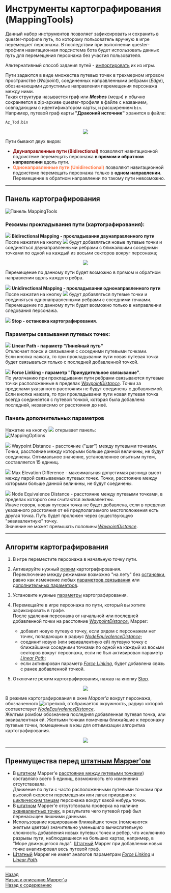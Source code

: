 # **Инструменты картографирования (MappingTools)**

Данный набор инструментов позволяет зафиксировать и сохранить в quester-профиле путь, по которому пользователь вручную в игре перемещает персонажа. В последствии при выполнении quester-профиля навигационная подсистема бота будет использовать данных путь для перемещения персонажа без участия пользователя.  

Альтернативный способ задания путей - [импортировать](Mapper-GraphTools-RU.md#ref-ImportFromGame) их из игры.

Пути задаются в виде множества путевых точек в трехмерном игровом пространстве (*Waipoint*), соединенных направленными ребрами (*Edge*), обозначающими допустимые направления перемещения персонажа между ними.  
Такая структура называется граф или ***Meshes*** (меши) и обычно сохраняется в zip-архиве quester-профиля в файле с названием, совпадающим с идентификатором карты, и расширением ``bin``.  
Например, путевой граф карты **"Драконий источник"** хранится в файле:
```
Az_Tod.bin
```

<p align="center"><img src="img/MapperExt.png"></p>

Пути бывают двух видов:
- **<font color=Maroon>Двунаправленные пути (Bidirectional)</font>** позволяют навигационной подсистеме перемещать персонажа **в прямом и обратном направлении** вдоль пути.
- **<font color=Coral>Однонаправленные пути (Unidirectional)</font>** позволяют навигационной подсистеме перемещать персонажа только в **одном направлении**. Перемещение в обратном направлении по такому пути невозможно.

---

## **Панель картографирования**
![Панель MappingTools](img/MapperExt-Panel-Mapping.png)

### <a name="ref-MappingModes"></a> **Режимы прокладывания пути (картографирования):**

![](img/icons/miniBiPath.png) **<a name="ref-BidirectionalMapping">Bidirectional Mapping</a> - прокладывания двунаправленного пути**  
После нажатия на кнопку ![](img/icons/miniBiPath.png) будут добавляться новые путевые точки и соединяться двунаправленными ребрами с ближайшими соседними точками по одной на каждый из восьми секторов вокруг персонажа;  
<p align="center"><img src="img/Sectors.png"></p>
Перемещение по данному пути будет возможно в прямом и обратном направлении вдоль каждого ребра.  

![](img/icons/miniUniPath.png) **<a name="ref-UnidirectionalMapping">Unidirectional Mapping</a> - прокладывания однонаправленного пути**  
После нажатия на кнопку ![](img/icons/miniUniPath.png) будут добавляться путевые точки и соединяться однонаправленными ребрами с соседними точками. Перемещение по данному пути будет возможно только в направлении следования персонажа.

![](img/icons/miniStop.png) **<a name="ref-Stop"> Stop</a> - остановка картографирования**.


### <a name="ref-LinkingModes"></a> **Параметры связывания путевых точек:**

![](img/icons/miniLinPath.png) **<a name="ref-LinearPath">Linear Path</a> - параметр "Линейный путь"**  
Отключает поиск и связывания с соседними путевыми точками.  
Если кнопка нажата, то при прокладывании пути новая путевая точка будет связываться только с последней добавленной точкой. 

![](img/icons/miniLink.png) **<a name="ref-ForceLinking">Force Linking</a> - параметр "Принудительное связывание"**.  
По умолчанию при прокладывании пути ребрами связываются путевые точки расположенные в пределах [*WaypointDistance*](#ref-WaypointDistance). Точки за пределами указанного расстояния не будут соединены с добавляемой.
Если кнопка нажата, то при прокладывании пути новая путевая точка всегда соединяется с путевой точкой, которая была добавлена последней, независимо от расстояния до неё.

### <a name="ref-MappingOptions"></a> **Панель дополнительных параметров**
Нажатие на кнопку ![](img/icons/miniGear.png) открывает панель:  
![MappingOptions](img/MapperExt-Panel-MappingOptions.png)

![](img/icons/miniNodeDistance.png) <a name="ref-WaypointDistance">Waypoint Distance</a> - расстояние ("шаг") между путевыми точками.  Точки, расстояние между которыми больше данной величины, не будут соединены. Оптимальное значение, установленное опытным путем, составляется 15 единиц.  

![](img/icons/miniZdiff.png) <a name="ref-MaxElevationDifference">Max Elevation Difference</a> - максимальная допустимая разница высот между парой связываемых путевых точек. Точки, расстояние между которыми больше данной величины, не будут соединены.    

![](img/icons/miniDistance.png) <a name="ref-NodeEquivalenceDistance">Node Equivalence Distance</a> - расстояние между путевыми точками, в пределах которого они считаются эквивалентны.  
Иначе говоря, новая путевая точка не будет добавлена, если в пределах указанного расстояния от её предполагаемого местоположения есть другая точка. Путь будет проложен через существующую "эквивалентную" точку.  
Значение не может превышать половины [*WaypointDistance*](#ref-WaypointDistance).  

---

## **Алгоритм картографирования**

1. В игре переместите персонажа в начальную точку пути.  
   
2. Активируйте нужный [режим](#ref-MappingModes) картографирования<!-- (![](img/icons/miniUniPath.png) [одно-](#ref-UnidirectionalMapping) или ![](img/icons/miniBiPath.png) [двунаправленного](#ref-BidirectionalMapping) пути)-->.  
   Переключение между режимами возможно "на лету" без [остановки](#ref-Stop), равно как изменение любых [параметров связывания](#ref-LinkingModes) или [дополнительных параметров](#ref-MappingOptions).  

3. Установите нужные [параметры](#ref-LinkingModes) картографирования.

4. Перемещайте в игре персонажа по пути, который вы хотите зафиксировать в графе.  
   После удаления персонажа от начальной или последней добавленной точки на расстояние [*WaypointDistance*](#ref-WaypointDistance), Mapper:
   - добавит новую путевую точку, если рядом с персонажем нет точек, попадающих в радиус [*NodeEquivalenceDistance*](#ref-NodeEquivalenceDistance);
   - соединит новую (или эквивалентную ей) путевую точку с ближайшими соседними точками по одной на каждый из восьми секторов вокруг персонажа, если не был активирован параметр [*Linear Path*](#ref-LinearPath);
   - если активирован параметр [*Force Linking*](#ref-ForceLinking), будет добавлена связь с ранее добавленной точкой.  
   
5. Отключите режим картографирования, нажав на кнопку <!-- ![](img/icons/miniStop.png)--> [Stop](#ref-Stop).

<p align="center"><img src="diagrams/Mapping-RU.png"></p>

В режиме картографирования в окне *Mapper'a* вокруг персонажа, обозначенного ![стрелкой](ing/../img/icons/charArrow.png), отображается окружность, радиус которой соответствует [*NodeEquivalenceDistance*](#ref-NodeEquivalenceDistance).  
Желтым ромбом обозначена последняя добавленная путевая точка, или эквивалентная ей. Желтыми точкам помечены ближайшие к персонажу путевые точки, помещенные в кэш для оптимизации алгоритма картографирования.

<p align="center"><img src="img/MapperExt-Mapping.png"></p>

---

## **Преимущества перед [штатным Mapper'ом](https://www.neverwinter-bot.com/forums/viewtopic.php?p=43909#p43909)**
- В [штатном](https://www.neverwinter-bot.com/forums/viewtopic.php?p=43909#p43909) Mapper'e  [расстояние между путевыми точками](#ref-WaypointDistance)) составляло всего 5 единиц, возможность его изменения отсутствовала.  
  Движение по пути с часто расположенными путевыми точками при высокой скорости перемещения или лагах приводило к [циклическим танцам](https://www.neverwinter-bot.com/forums/viewtopic.php?p=41682#p41682) персонажа вокруг какой нибудь точки.  
- В [штатном](https://www.neverwinter-bot.com/forums/viewtopic.php?p=43909#p43909) Mapper'e  отсутствовала проверка на наличие [эквивалентных точек](#ref-NodeEquivalenceDistance), в результате чего путевой граф был перенасыщен лишними данными.
- Использование кэширования ближайших точек (помечаются желтым цветом) значительно уменьшило вычислительную сложность добавления новых путевых точек и ребер, что исключило разрывы пути, наблюдавшиеся на больших картах, например, в "Море движущегося льда". [Штатный](https://www.neverwinter-bot.com/forums/viewtopic.php?p=43909#p43909) Mapper при добавлении новых точке анализировал весь путевой граф.
- [Штатный](https://www.neverwinter-bot.com/forums/viewtopic.php?p=43909#p43909) Mapper не имеет аналогов параметрам [*Force Linking*](#ref-ForceLinking) и [*Linear Path*](#ref-LinearPath).

---

<a href="javascript:history.back()">Назад</a>  
[Назад к описанию Mapper'a](Mapper-RU.md)  
[Назад к содержанию](../../index.md)